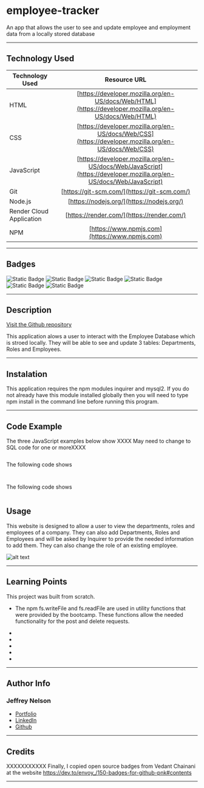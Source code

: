 # employee-tracker
An app that allows the user to see and update employee and employment data from a locally stored database

---

## Technology Used 

| Technology Used         | Resource URL           | 
| ------------- |:-------------:| 
| HTML    | [https://developer.mozilla.org/en-US/docs/Web/HTML](https://developer.mozilla.org/en-US/docs/Web/HTML) | 
| CSS     | [https://developer.mozilla.org/en-US/docs/Web/CSS](https://developer.mozilla.org/en-US/docs/Web/CSS)      |
| JavaScript     | [https://developer.mozilla.org/en-US/docs/Web/JavaScript](https://developer.mozilla.org/en-US/docs/Web/JavaScript)      |   
| Git | [https://git-scm.com/](https://git-scm.com/)     |    
| Node.js | [https://nodejs.org/](https://nodejs.org/)     |
| Render Cloud Application | [https://render.com/](https://render.com/)  |
| NPM | [https://www.npmjs.com](https://www.npmjs.com)   |

---

## Badges
![Static Badge](https://img.shields.io/badge/HTML5-E34F26?style=for-the-badge&logo=html5&logoColor=white)
![Static Badge](https://img.shields.io/badge/CSS3-1572B6?style=for-the-badge&logo=css3&logoColor=white)
![Static Badge](https://img.shields.io/badge/JavaScript-323330?style=for-the-badge&logo=javascript&logoColor=F7DF1E)
![Static Badge](https://img.shields.io/badge/Node.js-43853D?style=for-the-badge&logo=node.js&logoColor=white)
![Static Badge](https://img.shields.io/badge/License-MIT_License-blue)
![Static Badge](https://img.shields.io/badge/Express.js-404D59?style=for-the-badge)

---

## Description

[Visit the Github repository](https://github.com/Jeffreydne/employee-tracker)

This application alows a user to interact with the Employee Database which is stroed locally. They will be able to see and update 3 tables: Departments, Roles and Employees. 

---

## Instalation

This application requires the npm modules inquirer and mysql2. If you do not already have this module installed globally then you will need to type npm install in the command line before running this program. 


---

## Code Example

The three JavaScript examples below show XXXX May need to change to SQL code for one or moreXXXX
```JS

```
The following code shows

```JS


```
 The following code shows

```JS

```
## Usage

This website is designed to allow a user to view the departments, roles and employees of a company. They can also add Departments, Roles and Employees and will be asked by Inquirer to provide the needed information to add them. They can also change the role of an existing employee. 

![ alt text](./assets/employee-tracker-screenshot.png)

---

## Learning Points

This project was built from scratch. 

* The npm fs.writeFile and fs.readFile are used in utility functions that were provided by the bootcamp. These functions allow the needed functionality for the post and delete requests. 

*  

*   

* 

*  

*   

---

## Author Info

### Jeffrey Nelson


* [Portfolio](https://jeffreydne.github.io/Jeff-Nelson-Portfolio/)
* [LinkedIn](https://www.linkedin.com/in/jeffrey-nelson13/)
* [Github](https://github.com/Jeffreydne)

---
## Credits

 XXXXXXXXXXX
  Finally, I copied open source badges from Vedant Chainani at the website https://dev.to/envoy_/150-badges-for-github-pnk#contents 
 
---